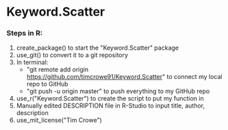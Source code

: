 # Keyword.Scatter

### Steps in R:

1. create_package() to start the "Keyword.Scatter" package
2. use_git() to convert it to a git repository
3. In terminal:
    * "git remote add origin https://github.com/timcrowe91/Keyword.Scatter" to connect my local repo to GitHub
    * "git push -u origin master" to push everything to my GitHub repo
4. use_r("Keyword.Scatter") to create the script to put my function in
5. Manually edited DESCRIPTION file in R-Studio to input title, author, description
6. use_mit_license("Tim Crowe")
